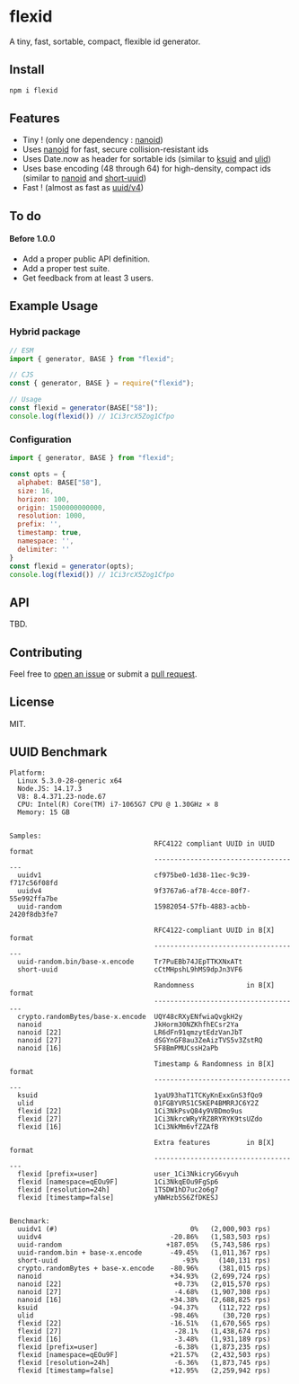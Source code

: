 # flexid
A tiny, fast, sortable, compact, flexible id generator.

## Install

```sh
npm i flexid
```

## Features

  * Tiny ! (only one dependency : [nanoid](https://www.npmjs.com/package/nanoid))
  * Uses [nanoid](https://www.npmjs.com/package/nanoid) for fast, secure collision-resistant ids
  * Uses Date.now as header for sortable ids (similar to [ksuid](https://www.npmjs.com/package/ksuid) and [ulid](https://www.npmjs.com/package/ulid))
  * Uses base encoding (48 through 64) for high-density, compact ids (similar to [nanoid](https://www.npmjs.com/package/nanoid) and [short-uuid](https://www.npmjs.com/package/short-uuid))
  * Fast ! (almost as fast as [uuid/v4](https://www.npmjs.com/package/uuid))

## To do 

#### Before 1.0.0
  * Add a proper public API definition.
  * Add a proper test suite.
  * Get feedback from at least 3 users.

## Example Usage

### Hybrid package

```javascript
// ESM
import { generator, BASE } from "flexid";

// CJS
const { generator, BASE } = require("flexid");

// Usage
const flexid = generator(BASE["58"]);
console.log(flexid()) // 1Ci3rcX5Zog1Cfpo

```

### Configuration

```javascript
import { generator, BASE } from "flexid";

const opts = {
  alphabet: BASE["58"],
  size: 16,
  horizon: 100,
  origin: 1500000000000,
  resolution: 1000,
  prefix: '',
  timestamp: true,
  namespace: '',
  delimiter: ''
}
const flexid = generator(opts);
console.log(flexid()) // 1Ci3rcX5Zog1Cfpo
```

## API

TBD.

## Contributing

Feel free to [open an issue](https://github.com/jchook/uuid-random/issues) or submit a [pull request](https://github.com/jchook/uuid-random/pulls).

## License

MIT.

## UUID Benchmark  

    Platform:
      Linux 5.3.0-28-generic x64
      Node.JS: 14.17.3
      V8: 8.4.371.23-node.67
      CPU: Intel(R) Core(TM) i7-1065G7 CPU @ 1.30GHz × 8
      Memory: 15 GB
  

    Samples:
                                        RFC4122 compliant UUID in UUID format
                                        -------------------------------------
      uuidv1                            cf975be0-1d38-11ec-9c39-f717c56f08fd
      uuidv4                            9f3767a6-af78-4cce-80f7-55e992ffa7be
      uuid-random                       15982054-57fb-4883-acbb-2420f8db3fe7

                                        RFC4122-compliant UUID in B[X] format
                                        -------------------------------------
      uuid-random.bin/base-x.encode     Tr7PuEBb74JEpTTKXNxATt
      short-uuid                        cCtMHpshL9hMS9dpJn3VF6

                                        Randomness             in B[X] format
                                        -------------------------------------
      crypto.randomBytes/base-x.encode  UQY48cRXyENfwiaQvgkH2y
      nanoid                            JkHorm30NZKhfhECsr2Ya
      nanoid [22]                       LR6dFn91qmzytEdzVanJbT
      nanoid [27]                       dSGYnGF8au3ZeAizTVS5v3ZstRQ
      nanoid [16]                       5F8BmPMUCssH2aPb

                                        Timestamp & Randomness in B[X] format
                                        -------------------------------------
      ksuid                             1yaU93haT1TCKyKnExxGnS3fQo9
      ulid                              01FGBYVR51C5KEP4BMRRJC6Y2Z
      flexid [22]                       1Ci3NkPsvQ84y9VBDmo9us
      flexid [27]                       1Ci3NkrcWRyYRZ8RYRYK9tsUZdo
      flexid [16]                       1Ci3NkMm6vfZZAfB

                                        Extra features         in B[X] format
                                        -------------------------------------
      flexid [prefix=user]              user_1Ci3NkicryG6vyuh
      flexid [namespace=qEOu9F]         1Ci3NkqEOu9FgSp6
      flexid [resolution=24h]           1TSDW1hD7uc2o6g7
      flexid [timestamp=false]          yNWHzb5S6ZfDKESJ


    Benchmark:
      uuidv1 (#)                                 0%   (2,000,903 rps)
      uuidv4                                -20.86%   (1,583,503 rps)
      uuid-random                          +187.05%   (5,743,586 rps)
      uuid-random.bin + base-x.encode       -49.45%   (1,011,367 rps)
      short-uuid                               -93%     (140,131 rps)
      crypto.randomBytes + base-x.encode    -80.96%     (381,015 rps)
      nanoid                                +34.93%   (2,699,724 rps)
      nanoid [22]                            +0.73%   (2,015,570 rps)
      nanoid [27]                            -4.68%   (1,907,308 rps)
      nanoid [16]                           +34.38%   (2,688,825 rps)
      ksuid                                 -94.37%     (112,722 rps)
      ulid                                  -98.46%      (30,720 rps)
      flexid [22]                           -16.51%   (1,670,565 rps)
      flexid [27]                            -28.1%   (1,438,674 rps)
      flexid [16]                            -3.48%   (1,931,189 rps)
      flexid [prefix=user]                   -6.38%   (1,873,235 rps)
      flexid [namespace=qEOu9F]             +21.57%   (2,432,503 rps)
      flexid [resolution=24h]                -6.36%   (1,873,745 rps)
      flexid [timestamp=false]              +12.95%   (2,259,942 rps)

